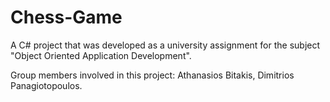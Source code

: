 # Chess-Game
A C# project that was developed as a university assignment for the subject "Object Oriented Application Development".

Group members involved in this project:
Athanasios Bitakis, Dimitrios Panagiotopoulos.
